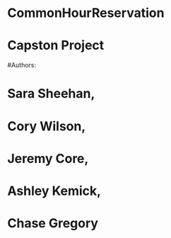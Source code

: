 # CommonHourReservation
# Capston Project

#Authors:
#	Sara Sheehan,
#	Cory Wilson, 
#	Jeremy Core,
#	Ashley Kemick,
#	Chase Gregory


